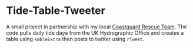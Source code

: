 # Tide-Table-Tweeter

A small project in partnership with my local [Coastguard Rescue Team](https://en-gb.facebook.com/lymeregiscoastguard/). The code pulls daily tide daya from the UK Hydrographic Office and creates a table using `kableExtra` then posts to twitter using `rTweet`. 
